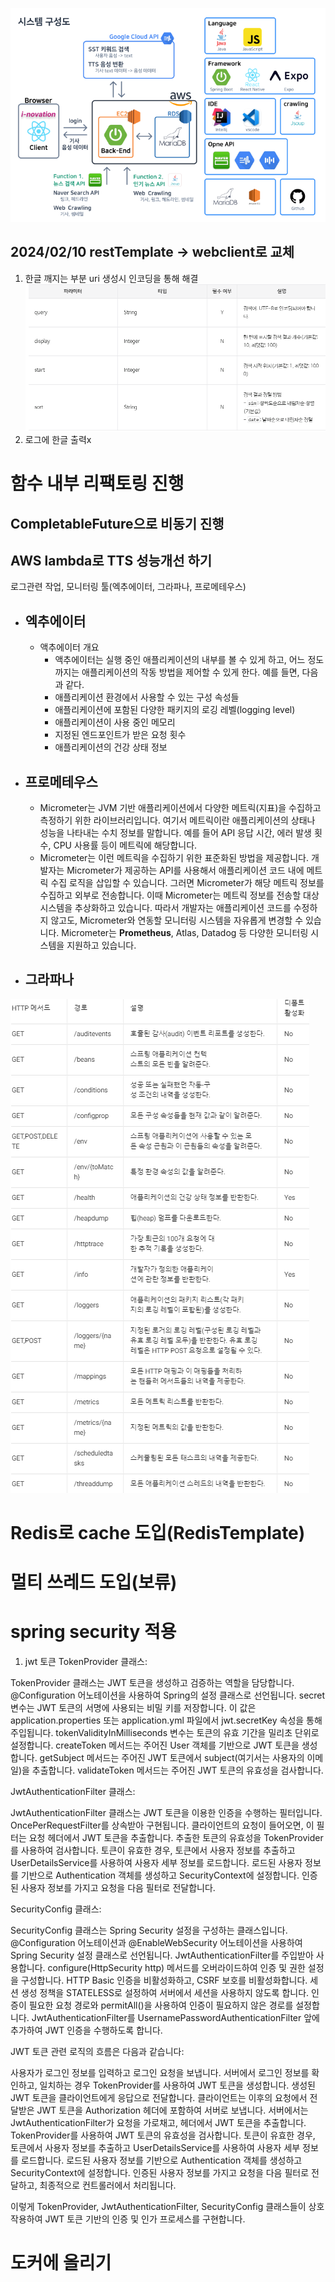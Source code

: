 ![img_1.png](img_1.png)
## 2024/02/10 restTemplate -> webclient로 교체 
1. 한글 깨지는 부분 uri 생성시 인코딩을 통해 해결
    ![img.png](img.png)
2. 로그에 한글 출력x
# 함수 내부 리팩토링 진행
## CompletableFuture으로 비동기 진행
## AWS lambda로 TTS 성능개선 하기
 로그관련 작업, 모니터링 툴(엑추에이터, 그라파나, 프로메테우스)
- ## 엑추에이터
  - 액추에이터 개요
    - 액추에이터는 실행 중인 애플리케이션의 내부를 볼 수 있게 하고, 어느 정도까지는 애플리케이션의 작동 방법을 제어할 수 있게 한다. 예를 들면, 다음과 같다.
    - 애플리케이션 환경에서 사용할 수 있는 구성 속성들
    - 애플리케이션에 포함된 다양한 패키지의 로깅 레벨(logging level)
    - 애플리케이션이 사용 중인 메모리
    - 지정된 엔드포인트가 받은 요청 횟수 
    - 애플리케이션의 건강 상태 정보

- ## 프로메테우스
  - Micrometer는 JVM 기반 애플리케이션에서 다양한 메트릭(지표)을 수집하고 측정하기 위한 라이브러리입니다. 여기서 메트릭이란 애플리케이션의 상태나 성능을 나타내는 수치 정보를 말합니다. 예를 들어 API 응답 시간, 에러 발생 횟수, CPU 사용률 등이 메트릭에 해당합니다.
  - Micrometer는 이런 메트릭을 수집하기 위한 표준화된 방법을 제공합니다. 개발자는 Micrometer가 제공하는 API를 사용해서 애플리케이션 코드 내에 메트릭 수집 로직을 삽입할 수 있습니다. 그러면 Micrometer가 해당 메트릭 정보를 수집하고 외부로 전송합니다.
    이때 Micrometer는 메트릭 정보를 전송할 대상 시스템을 추상화하고 있습니다. 따라서 개발자는 애플리케이션 코드를 수정하지 않고도, Micrometer와 연동할 모니터링 시스템을 자유롭게 변경할 수 있습니다. Micrometer는 **Prometheus**, Atlas, Datadog 등 다양한 모니터링 시스템을 지원하고 있습니다.
- ## 그라파나


![img_2.png](img_2.png)



# Redis로 cache 도입(RedisTemplate)
# 멀티 쓰레드 도입(보류)
# spring security 적용
1. jwt 토큰
TokenProvider 클래스:

TokenProvider 클래스는 JWT 토큰을 생성하고 검증하는 역할을 담당합니다.
@Configuration 어노테이션을 사용하여 Spring의 설정 클래스로 선언됩니다.
secret 변수는 JWT 토큰의 서명에 사용되는 비밀 키를 저장합니다. 이 값은 application.properties 또는 application.yml 파일에서 jwt.secretKey 속성을 통해 주입됩니다.
tokenValidityInMilliseconds 변수는 토큰의 유효 기간을 밀리초 단위로 설정합니다.
createToken 메서드는 주어진 User 객체를 기반으로 JWT 토큰을 생성합니다.
getSubject 메서드는 주어진 JWT 토큰에서 subject(여기서는 사용자의 이메일)을 추출합니다.
validateToken 메서드는 주어진 JWT 토큰의 유효성을 검사합니다.


JwtAuthenticationFilter 클래스:

JwtAuthenticationFilter 클래스는 JWT 토큰을 이용한 인증을 수행하는 필터입니다.
OncePerRequestFilter를 상속받아 구현됩니다.
클라이언트의 요청이 들어오면, 이 필터는 요청 헤더에서 JWT 토큰을 추출합니다.
추출한 토큰의 유효성을 TokenProvider를 사용하여 검사합니다.
토큰이 유효한 경우, 토큰에서 사용자 정보를 추출하고 UserDetailsService를 사용하여 사용자 세부 정보를 로드합니다.
로드된 사용자 정보를 기반으로 Authentication 객체를 생성하고 SecurityContext에 설정합니다.
인증된 사용자 정보를 가지고 요청을 다음 필터로 전달합니다.


SecurityConfig 클래스:

SecurityConfig 클래스는 Spring Security 설정을 구성하는 클래스입니다.
@Configuration 어노테이션과 @EnableWebSecurity 어노테이션을 사용하여 Spring Security 설정 클래스로 선언됩니다.
JwtAuthenticationFilter를 주입받아 사용합니다.
configure(HttpSecurity http) 메서드를 오버라이드하여 인증 및 권한 설정을 구성합니다.
HTTP Basic 인증을 비활성화하고, CSRF 보호를 비활성화합니다.
세션 생성 정책을 STATELESS로 설정하여 서버에서 세션을 사용하지 않도록 합니다.
인증이 필요한 요청 경로와 permitAll()을 사용하여 인증이 필요하지 않은 경로를 설정합니다.
JwtAuthenticationFilter를 UsernamePasswordAuthenticationFilter 앞에 추가하여 JWT 인증을 수행하도록 합니다.



JWT 토큰 관련 로직의 흐름은 다음과 같습니다:

사용자가 로그인 정보를 입력하고 로그인 요청을 보냅니다.
서버에서 로그인 정보를 확인하고, 일치하는 경우 TokenProvider를 사용하여 JWT 토큰을 생성합니다.
생성된 JWT 토큰을 클라이언트에게 응답으로 전달합니다.
클라이언트는 이후의 요청에서 전달받은 JWT 토큰을 Authorization 헤더에 포함하여 서버로 보냅니다.
서버에서는 JwtAuthenticationFilter가 요청을 가로채고, 헤더에서 JWT 토큰을 추출합니다.
TokenProvider를 사용하여 JWT 토큰의 유효성을 검사합니다.
토큰이 유효한 경우, 토큰에서 사용자 정보를 추출하고 UserDetailsService를 사용하여 사용자 세부 정보를 로드합니다.
로드된 사용자 정보를 기반으로 Authentication 객체를 생성하고 SecurityContext에 설정합니다.
인증된 사용자 정보를 가지고 요청을 다음 필터로 전달하고, 최종적으로 컨트롤러에서 처리됩니다.

이렇게 TokenProvider, JwtAuthenticationFilter, SecurityConfig 클래스들이 상호 작용하여 JWT 토큰 기반의 인증 및 인가 프로세스를 구현합니다.
# 도커에 올리기
